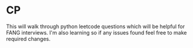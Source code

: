 # CP
This will walk through python leetcode questions which will be helpful for FANG interviews. I'm also learning so if any issues found feel free to make required changes.
